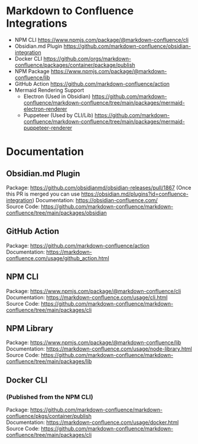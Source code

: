 # Markdown to Confluence Integrations

- NPM CLI https://www.npmjs.com/package/@markdown-confluence/cli
- Obsidian.md Plugin https://github.com/markdown-confluence/obsidian-integration
- Docker CLI https://github.com/orgs/markdown-confluence/packages/container/package/publish
- NPM Package https://www.npmjs.com/package/@markdown-confluence/lib
- GitHub Action https://github.com/markdown-confluence/action
- Mermaid Rendering Support
  - Electron (Used in Obsidian) https://github.com/markdown-confluence/markdown-confluence/tree/main/packages/mermaid-electron-renderer
  - Puppeteer (Used by CLI/Lib) https://github.com/markdown-confluence/markdown-confluence/tree/main/packages/mermaid-puppeteer-renderer

# Documentation 
## Obsidian.md Plugin
Package: https://github.com/obsidianmd/obsidian-releases/pull/1867 (Once this PR is merged you can use https://obsidian.md/plugins?id=confluence-integration)
Documentation: https://obsidian-confluence.com/  
Source Code: https://github.com/markdown-confluence/markdown-confluence/tree/main/packages/obsidian

## GitHub Action
Package: https://github.com/markdown-confluence/action  
Documentation: https://markdown-confluence.com/usage/github_action.html

## NPM CLI 
Package: https://www.npmjs.com/package/@markdown-confluence/cli  
Documentation: https://markdown-confluence.com/usage/cli.html  
Source Code: https://github.com/markdown-confluence/markdown-confluence/tree/main/packages/cli

## NPM Library 
Package: https://www.npmjs.com/package/@markdown-confluence/lib  
Documentation: https://markdown-confluence.com/usage/node-library.html  
Source Code: https://github.com/markdown-confluence/markdown-confluence/tree/main/packages/lib

## Docker CLI
### (Published from the NPM CLI)
Package: https://github.com/markdown-confluence/markdown-confluence/pkgs/container/publish  
Documentation: https://markdown-confluence.com/usage/docker.html
Source Code: https://github.com/markdown-confluence/markdown-confluence/tree/main/packages/cli

